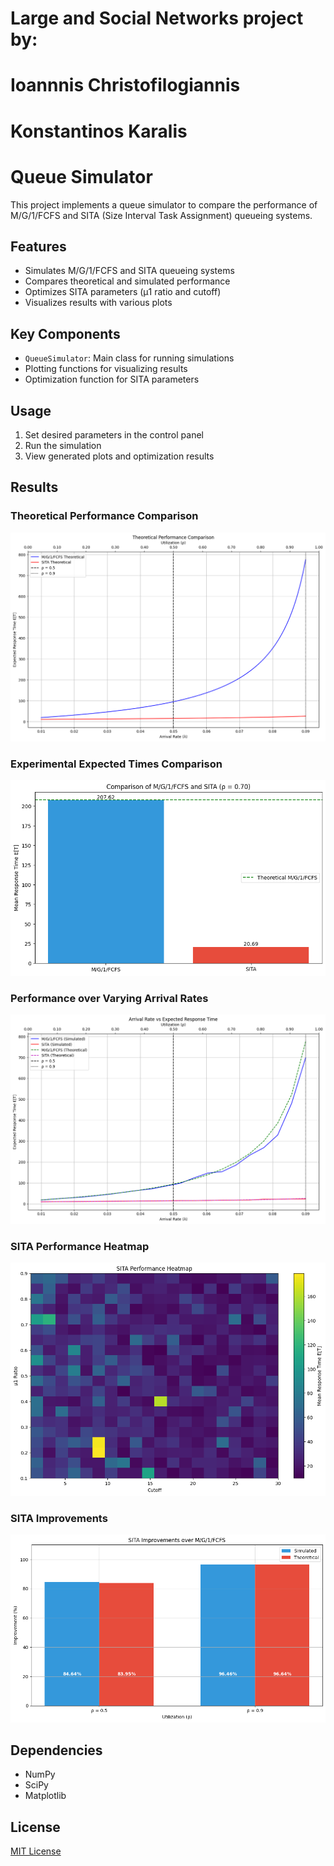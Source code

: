 # Large and Social Networks project by:
# Ioannnis Christofilogiannis
# Konstantinos Karalis

# Queue Simulator

This project implements a queue simulator to compare the performance of M/G/1/FCFS and SITA (Size Interval Task Assignment) queueing systems.

## Features

- Simulates M/G/1/FCFS and SITA queueing systems
- Compares theoretical and simulated performance
- Optimizes SITA parameters (μ1 ratio and cutoff)
- Visualizes results with various plots

## Key Components

- `QueueSimulator`: Main class for running simulations
- Plotting functions for visualizing results
- Optimization function for SITA parameters

## Usage

1. Set desired parameters in the control panel
2. Run the simulation
3. View generated plots and optimization results

## Results

### Theoretical Performance Comparison
![Theoretical Performance Comparison](images/theoretical_performance.png)

### Experimental Expected Times Comparison
![Experimental Expected Times Comparison](images/bar_chart_comparison.png)

### Performance over Varying Arrival Rates
![Performance vs Arrival Rate](images/performance_vs_arrival_rate.png)

### SITA Performance Heatmap
![SITA Performance Heatmap](images/sita_heatmap.png)

### SITA Improvements
![SITA Improvements](images/sita_improvements.png)

## Dependencies

- NumPy
- SciPy
- Matplotlib

## License

[MIT License](https://opensource.org/licenses/MIT)